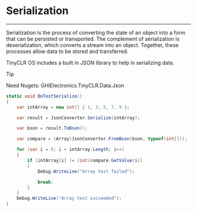 # Serialization
---
Serialization is the process of converting the state of an object into a form that can be persisted or transported. The complement of serialization is deserialization, which converts a stream into an object. Together, these processes allow data to be stored and transferred.

TinyCLR OS includes a built in JSON library to help in serializing data.

> [!TIP]
> Need Nugets: GHIElectronics.TinyCLR.Data.Json

```csharp
static void DoTestSerialize()
{
    var intArray = new int[] { 1, 3, 5, 7, 9 };

    var result = JsonConverter.Serialize(intArray);

    var bson = result.ToBson();

    var compare = (Array)JsonConverter.FromBson(bson, typeof(int[]));

    for (var i = 0; i < intArray.Length; i++)
    {
        if (intArray[i] != (int)compare.GetValue(i))
        {
            Debug.WriteLine("Array test failed");

            break;
        }
    }
    Debug.WriteLine("Array test succeeded");
}
```
